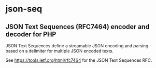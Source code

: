 # json-seq

## JSON Text Sequences (RFC7464) encoder and decoder for PHP

JSON Text Sequences define a streamable JSON encoding and parsing based on a delimiter for multiple JSON encoded texts.

See https://tools.ietf.org/html/rfc7464 for the JSON Text Sequences RFC.
